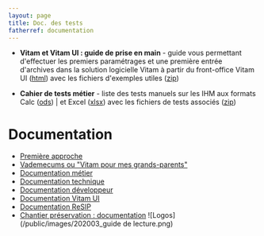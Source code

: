 ```yaml
---
layout: page
title: Doc. des tests
fatherref: documentation
---
```


* **Vitam et Vitam UI : guide de prise en main** - guide vous permettant d'effectuer les premiers paramétrages et une première entrée d'archives dans la solution logicielle Vitam à partir du front-office Vitam UI ([html](https://www.programmevitam.fr/vitam-doc/fr/master_8.1.x/sections/guide_prise_en_main.html)) avec les fichiers d'exemples utiles ([zip](https://download.programmevitam.fr/jeux_de_tests/v8.0/Jeux_de_tests_Guide_de_prise_en_main_v80.zip))

* **Cahier de tests métier** - liste des tests manuels sur les IHM aux formats Calc ([ods](/ressources/DocCourante/autres/fonctionnel/VITAM_cahier_de_recette_fonctionnel.ods)) \| et Excel ([xlsx](/ressources/DocCourante/autres/fonctionnel/VITAM_cahier_de_recette_fonctionnel.xlsx)) avec les fichiers de tests associés ([zip](https://download.programmevitam.fr/jeux_de_tests/v8.0/Jeux_de_tests_fonctionnels_v80.zip))

# Documentation
* [Première approche](https://www.programmevitam.fr/pages/documentation/pour_approche_deb/)
* [Vademecums ou "Vitam pour mes grands-parents"](https://www.programmevitam.fr/pages/documentation/vademecums/)
* [Documentation métier](https://www.programmevitam.fr/pages/documentation/pour_archiviste/)
* [Documentation technique](https://www.programmevitam.fr/pages/documentation/pour_tech/)
* [Documentation développeur](https://www.programmevitam.fr/pages/documentation/pour_dev/)
* [Documentation Vitam UI](https://www.programmevitam.fr/pages/documentation/pour_vitamUI/)
* [Documentation ReSIP](https://www.programmevitam.fr/pages/documentation/resip/)
* [Chantier préservation : documentation](https://www.programmevitam.fr/pages/documentation/sur_chantier_preservation/)
![Logos](/public/images/202003_guide de lecture.png)